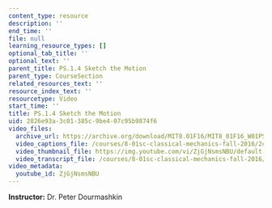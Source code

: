 ```yaml
---
content_type: resource
description: ''
end_time: ''
file: null
learning_resource_types: []
optional_tab_title: ''
optional_text: ''
parent_title: PS.1.4 Sketch the Motion
parent_type: CourseSection
related_resources_text: ''
resource_index_text: ''
resourcetype: Video
start_time: ''
title: PS.1.4 Sketch the Motion
uid: 2826e93a-3c01-385c-9be4-07c95b9874f6
video_files:
  archive_url: https://archive.org/download/MIT8.01F16/MIT8_01F16_W01PS04_360p.mp4
  video_captions_file: /courses/8-01sc-classical-mechanics-fall-2016/2c8f04dad5725169bad8a1f7862374a5_ZjGjNsmsNBU.vtt
  video_thumbnail_file: https://img.youtube.com/vi/ZjGjNsmsNBU/default.jpg
  video_transcript_file: /courses/8-01sc-classical-mechanics-fall-2016/e79e43c319bfdecdb790d062e1ad70d5_ZjGjNsmsNBU.pdf
video_metadata:
  youtube_id: ZjGjNsmsNBU
---
```


**Instructor:** Dr. Peter Dourmashkin